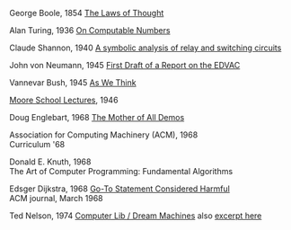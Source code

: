 George Boole, 1854
[The Laws of Thought](http://gutenberg.org/ebooks/15114)

Alan Turing, 1936
[On Computable Numbers](http://www.thocp.net/biographies/papers/turing_oncomputablenumbers_1936.pdf)

Claude Shannon, 1940
[A symbolic analysis of relay and switching circuits](http://dspace.mit.edu/handle/1721.1/11173)

John von Neumann, 1945
[First Draft of a Report on the EDVAC](http://archive.computerhistory.org/resources/text/Knuth_Don_X4100/PDF_index/k-8-pdf/k-8-u2593-Draft-EDVAC.pdf)

Vannevar Bush, 1945
[As We Think](https://web.archive.org/web/20011201210444if_/http:/www.isg.sfu.ca:80/~duchier/misc/vbush/vbush.txt)

[Moore School Lectures](https://en.wikipedia.org/wiki/Moore_School_Lectures), 1946  

Doug Englebart, 1968
[The Mother of All Demos](http://www.dougengelbart.org/firsts/dougs-1968-demo.html)

Association for Computing Machinery (ACM), 1968   
Curriculum '68   

Donald E. Knuth, 1968   
The Art of Computer Programming: Fundamental Algorithms   

Edsger Dijkstra, 1968
[Go-To Statement Considered Harmful](https://homepages.cwi.nl/~storm/teaching/reader/Dijkstra68.pdf)   
ACM journal, March 1968

Ted Nelson, 1974
[Computer Lib / Dream Machines](http://www.digibarn.com/collections/books/computer-lib/)
also [excerpt here](http://www.newmediareader.com/book_samples/nmr-21-nelson.pdf)

